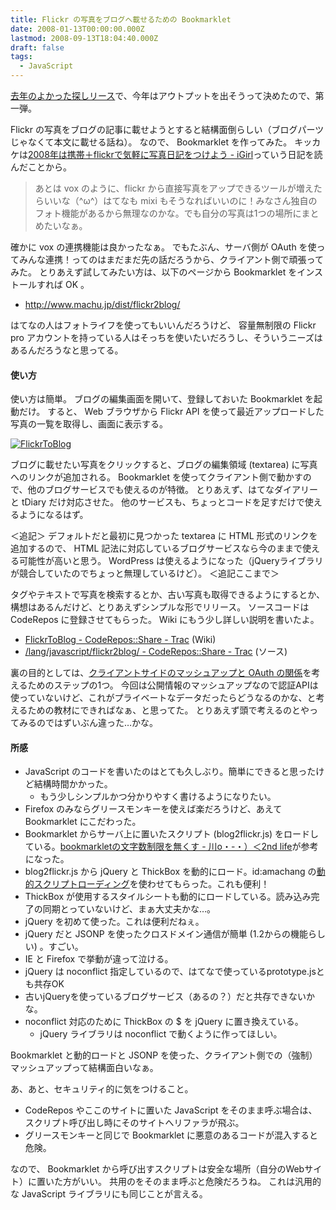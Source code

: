 ```yaml
---
title: Flickr の写真をブログへ載せるための Bookmarklet
date: 2008-01-13T00:00:00.000Z
lastmod: 2008-09-13T18:04:40.000Z
draft: false
tags:
  - JavaScript
---
```


[去年のよかった探しリース](/posts/20071210/p01)で、今年はアウトプットを出そうって決めたので、第一弾。

Flickr の写真をブログの記事に載せようとすると結構面倒らしい（ブログパーツじゃなくて本文に載せる話ね）。 なので、 Bookmarklet を作ってみた。 キッカケは[2008年は携帯＋flickrで気軽に写真日記をつけよう - iGirl](http://d.hatena.ne.jp/asami81/20080108/p1)っていう日記を読んだことから。

> あとは vox のように、flickr から直接写真をアップできるツールが増えたらいいな（^ω^）はてなも mixi もそうなればいいのに！みなさん独自のフォト機能があるから無理なのかな。でも自分の写真は1つの場所にまとめたいなぁ。

確かに vox の連携機能は良かったなぁ。 でもたぶん、サーバ側が OAuth を使ってみんな連携！ってのはまだまだ先の話だろうから、クライアント側で頑張ってみた。 とりあえず試してみたい方は、以下のページから Bookmarklet をインストールすれば OK 。

- <http://www.machu.jp/dist/flickr2blog/>

はてなの人はフォトライフを使ってもいいんだろうけど、 容量無制限の Flickr pro アカウントを持っている人はそっちを使いたいだろうし、そういうニーズはあるんだろうなと思ってる。

#### 使い方

使い方は簡単。 ブログの編集画面を開いて、登録しておいた Bookmarklet を起動だけ。 すると、 Web ブラウザから Flickr API を使って最近アップロードした写真の一覧を取得し、画面に表示する。

[![FlickrToBlog](https://farm3.staticflickr.com/2374/2189145619_84bd84a32f.jpg "FlickrToBlog")](http://www.flickr.com/photos/machu/2189145619/)

ブログに載せたい写真をクリックすると、ブログの編集領域 (textarea) に写真へのリンクが追加される。 Bookmarklet を使ってクライアント側で動かすので、他のブログサービスでも使えるのが特徴。 とりあえず、はてなダイアリーと tDiary だけ対応させた。 他のサービスも、ちょっとコードを足すだけで使えるようになるはず。

＜追記＞ デフォルトだと最初に見つかった textarea に HTML 形式のリンクを追加するので、 HTML 記法に対応しているブログサービスなら今のままで使える可能性が高いと思う。 WordPress は使えるようになった（jQueryライブラリが競合していたのでちょっと無理しているけど）。 ＜追記ここまで＞

タグやテキストで写真を検索するとか、古い写真も取得できるようにするとか、構想はあるんだけど、とりあえずシンプルな形でリリース。 ソースコードは CodeRepos に登録させてもらった。 Wiki にもう少し詳しい説明を書いたよ。

- [FlickrToBlog - CodeRepos::Share - Trac](http://coderepos.org/share/wiki/FlickrToBlog) (Wiki)
- [/lang/javascript/flickr2blog/ - CodeRepos::Share - Trac](http://coderepos.org/share/browser/lang/javascript/flickr2blog/) (ソース)

裏の目的としては、[クライアントサイドのマッシュアップと OAuth の関係](/posts/20071207/p01)を考えるためのステップの1つ。 今回は公開情報のマッシュアップなので認証APIは使っていないけど、これがプライベートなデータだったらどうなるのかな、と考えるための教材にできればなぁ、と思ってた。 とりあえず頭で考えるのとやってみるのではずいぶん違った…かな。

#### 所感

- JavaScript のコードを書いたのはとても久しぶり。簡単にできると思ったけど結構時間かかった。
  - もう少しシンプルかつ分かりやすく書けるようになりたい。
- Firefox のみならグリースモンキーを使えば楽だろうけど、あえて Bookmarklet にこだわった。
- Bookmarklet からサーバ上に置いたスクリプト (blog2flickr.js) をロードしている。[bookmarkletの文字数制限を無くす - 川o・-・）＜2nd life](http://d.hatena.ne.jp/secondlife/20050503/1115085179)が参考になった。
- blog2flickr.js から jQuery と ThickBox を動的にロード。id:amachang の[動的スクリプトローディング](http://d.hatena.ne.jp/amachang/20071116/1195202294)を使わせてもらった。これも便利！
- ThickBox が使用するスタイルシートも動的にロードしている。読み込み完了の同期とっていないけど、まぁ大丈夫かな…。
- jQuery を初めて使った。これは便利だねぇ。
- jQuery だと JSONP を使ったクロスドメイン通信が簡単 (1.2からの機能らしい) 。すごい。
- IE と Firefox で挙動が違って泣ける。
- jQuery は noconflict 指定しているので、はてなで使っているprototype.jsとも共存OK
- 古いjQueryを使っているブログサービス（あるの？）だと共存できないかな。
- noconflict 対応のために ThickBox の $ を jQuery に置き換えている。
  - jQuery ライブラリは noconflict で動くように作ってほしい。

Bookmarklet と動的ロードと JSONP を使った、クライアント側での（強制）マッシュアップって結構面白いなぁ。

あ、あと、セキュリティ的に気をつけること。

- CodeRepos やここのサイトに置いた JavaScript をそのまま呼ぶ場合は、スクリプト呼び出し時にそのサイトへリファラが飛ぶ。
- グリースモンキーと同じで Bookmarklet に悪意のあるコードが混入すると危険。

なので、 Bookmarklet から呼び出すスクリプトは安全な場所（自分のWebサイト）に置いた方がいい。 共用のをそのまま呼ぶと危険だろうね。 これは汎用的な JavaScript ライブラリにも同じことが言える。
